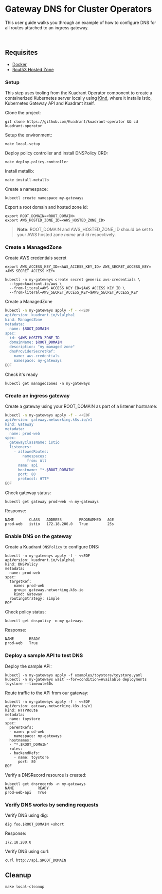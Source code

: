 # Gateway DNS for Cluster Operators

This user guide walks you through an example of how to configure DNS for all routes attached to an ingress gateway.

<br/>

## Requisites

- [Docker](https://docker.io)
- [Rout53 Hosted Zone](https://docs.aws.amazon.com/Route53/latest/DeveloperGuide/CreatingHostedZone.html)

### Setup

This step uses tooling from the Kuadrant Operator component to create a containerized Kubernetes server locally using [Kind](https://kind.sigs.k8s.io),
where it installs Istio, Kubernetes Gateway API and Kuadrant itself.

Clone the project:

```shell
git clone https://github.com/Kuadrant/kuadrant-operator && cd kuadrant-operator
```

Setup the environment:

```shell
make local-setup
```

Deploy policy controller and install DNSPolicy CRD:
```shell
make deploy-policy-controller
```

Install metallb:
```shell
make install-metallb
```

Create a namespace:
```shell
kubectl create namespace my-gateways
```

Export a root domain and hosted zone id:
```shell
export ROOT_DOMAIN=<ROOT_DOMAIN>
export AWS_HOSTED_ZONE_ID=<AWS_HOSTED_ZONE_ID>
```

> **Note:** ROOT_DOMAIN and AWS_HOSTED_ZONE_ID should be set to your AWS hosted zone *name* and *id* respectively.

### Create a ManagedZone

Create AWS credentials secret
```shell
export AWS_ACCESS_KEY_ID=<AWS_ACCESS_KEY_ID> AWS_SECRET_ACCESS_KEY=<AWS_SECRET_ACCESS_KEY>

kubectl -n my-gateways create secret generic aws-credentials \
  --type=kuadrant.io/aws \
  --from-literal=AWS_ACCESS_KEY_ID=$AWS_ACCESS_KEY_ID \
  --from-literal=AWS_SECRET_ACCESS_KEY=$AWS_SECRET_ACCESS_KEY
```

Create a ManagedZone
```sh
kubectl -n my-gateways apply -f - <<EOF
apiVersion: kuadrant.io/v1alpha1
kind: ManagedZone
metadata:
  name: $ROOT_DOMAIN
spec:
  id: $AWS_HOSTED_ZONE_ID
  domainName: $ROOT_DOMAIN
  description: "my managed zone"
  dnsProviderSecretRef:
    name: aws-credentials
    namespace: my-gateways
EOF
```

Check it's ready
```shell
kubectl get managedzones -n my-gateways
```

### Create an ingress gateway

Create a gateway using your ROOT_DOMAIN as part of a listener hostname:
```sh
kubectl -n my-gateways apply -f - <<EOF
apiVersion: gateway.networking.k8s.io/v1
kind: Gateway
metadata:
  name: prod-web
spec:
  gatewayClassName: istio
  listeners:
    - allowedRoutes:
        namespaces:
          from: All
      name: api
      hostname: "*.$ROOT_DOMAIN"
      port: 80
      protocol: HTTP
EOF
```

Check gateway status:
```shell
kubectl get gateway prod-web -n my-gateways
```
Response:
```shell
NAME       CLASS   ADDRESS        PROGRAMMED   AGE
prod-web   istio   172.18.200.0   True         25s
```

### Enable DNS on the gateway

Create a Kuadrant `DNSPolicy` to configure DNS:
```shell
kubectl -n my-gateways apply -f - <<EOF
apiVersion: kuadrant.io/v1alpha1
kind: DNSPolicy
metadata:
  name: prod-web
spec:
  targetRef:
    name: prod-web
    group: gateway.networking.k8s.io
    kind: Gateway
  routingStrategy: simple
EOF
```

Check policy status:
```shell
kubectl get dnspolicy -n my-gateways
```
Response:
```shell
NAME       READY
prod-web   True
```

### Deploy a sample API to test DNS

Deploy the sample API:
```shell
kubectl -n my-gateways apply -f examples/toystore/toystore.yaml
kubectl -n my-gateways wait --for=condition=Available deployments toystore --timeout=60s
```

Route traffic to the API from our gateway:
```shell
kubectl -n my-gateways apply -f - <<EOF
apiVersion: gateway.networking.k8s.io/v1
kind: HTTPRoute
metadata:
  name: toystore
spec:
  parentRefs:
  - name: prod-web
    namespace: my-gateways
  hostnames:
  - "*.$ROOT_DOMAIN"
  rules:
  - backendRefs:
    - name: toystore
      port: 80
EOF
```

Verify a DNSRecord resource is created:
```shell
kubectl get dnsrecords -n my-gateways
NAME           READY
prod-web-api   True
```

### Verify DNS works by sending requests

Verify DNS using dig:
```shell
dig foo.$ROOT_DOMAIN +short
```
Response:
```shell
172.18.200.0
```

Verify DNS using curl:

```shell
curl http://api.$ROOT_DOMAIN
```

## Cleanup

```shell
make local-cleanup
```
